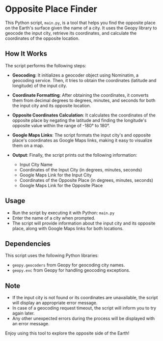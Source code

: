 # **Opposite Place Finder**

This Python script, `main.py`, is a tool that helps you find the opposite place on the Earth's surface given the name of a city. It uses the Geopy library to geocode the input city, retrieve its coordinates, and calculate the coordinates of the opposite location.

## **How It Works**

The script performs the following steps:

- **Geocoding**: It initializes a geocoder object using Nominatim, a geocoding service. Then, it tries to obtain the coordinates (latitude and longitude) of the input city.

- **Coordinate Formatting**: After obtaining the coordinates, it converts them from decimal degrees to degrees, minutes, and seconds for both the input city and its opposite location.

- **Opposite Coordinates Calculation**: It calculates the coordinates of the opposite place by negating the latitude and finding the longitude's opposite value within the range of -180° to 180°.

- **Google Maps Links**: The script formats the input city's and opposite place's coordinates as Google Maps links, making it easy to visualize them on a map.

- **Output**: Finally, the script prints out the following information:

  - Input City Name
  - Coordinates of the Input City (in degrees, minutes, seconds)
  - Google Maps Link for the Input City
  - Coordinates of the Opposite Place (in degrees, minutes, seconds)
  - Google Maps Link for the Opposite Place

## **Usage**

- Run the script by executing it with Python: `main.py`
- Enter the name of a city when prompted.
- The script will provide information about the input city and its opposite place, along with Google Maps links for both locations.

## **Dependencies**

This script uses the following Python libraries:

- `geopy.geocoders` from Geopy for geocoding city names.
- `geopy.exc` from Geopy for handling geocoding exceptions.

## **Note**

- If the input city is not found or its coordinates are unavailable, the script will display an appropriate error message.
- In case of a geocoding request timeout, the script will inform you to try again later.
- Any other unexpected errors during the process will be displayed with an error message.

Enjoy using this tool to explore the opposite side of the Earth!
